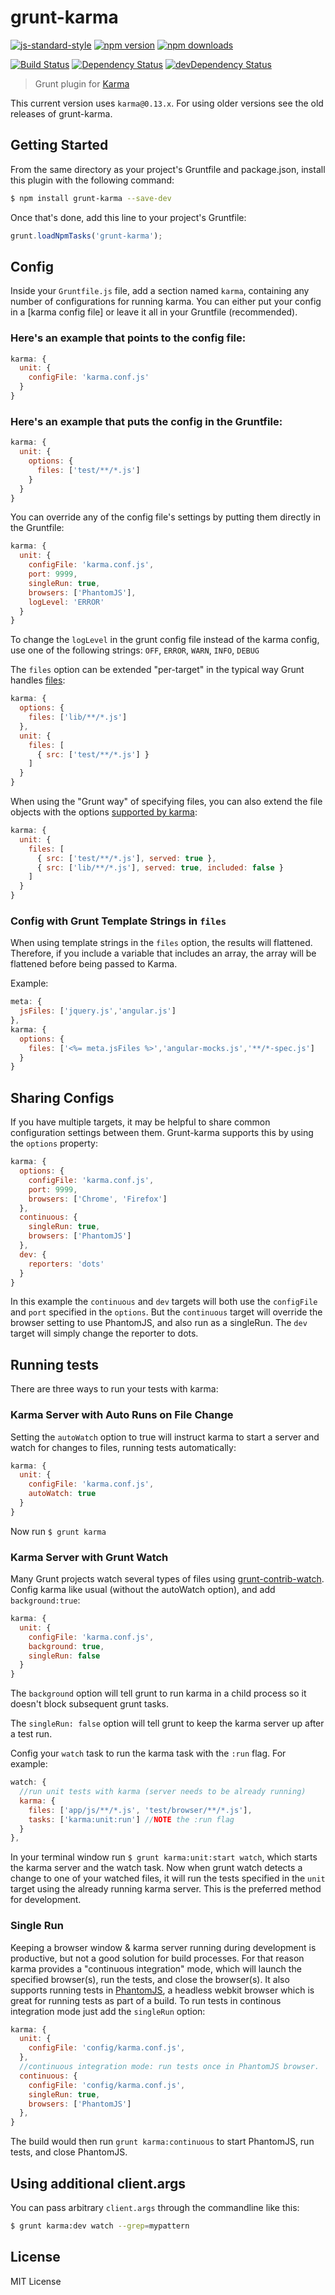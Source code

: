 # grunt-karma

[![js-standard-style](https://img.shields.io/badge/code%20style-standard-brightgreen.svg?style=flat-square)](https://github.com/karma-runner/grunt-karma)
 [![npm version](https://img.shields.io/npm/v/grunt-karma.svg?style=flat-square)](https://www.npmjs.com/package/grunt-karma) [![npm downloads](https://img.shields.io/npm/dm/grunt-karma.svg?style=flat-square)](https://www.npmjs.com/package/grunt-karma)

[![Build Status](https://img.shields.io/travis/karma-runner/grunt-karma/master.svg?style=flat-square)](https://travis-ci.org/karma-runner/grunt-karma) [![Dependency Status](https://img.shields.io/david/karma-runner/grunt-karma.svg?style=flat-square)](https://david-dm.org/karma-runner/grunt-karma) [![devDependency Status](https://img.shields.io/david/dev/karma-runner/grunt-karma.svg?style=flat-square)](https://david-dm.org/karma-runner/grunt-karma#info=devDependencies)


> Grunt plugin for [Karma](https://github.com/karma-runner/karma)

This current version uses `karma@0.13.x`. For using older versions see the
old releases of grunt-karma.

## Getting Started
From the same directory as your project's Gruntfile and package.json, install
this plugin with the following command:

```bash
$ npm install grunt-karma --save-dev
```

Once that's done, add this line to your project's Gruntfile:

```js
grunt.loadNpmTasks('grunt-karma');
```

## Config
Inside your `Gruntfile.js` file, add a section named `karma`, containing
any number of configurations for running karma. You can either put your
config in a [karma config file] or leave it all in your Gruntfile (recommended).

### Here's an example that points to the config file:

```js
karma: {
  unit: {
    configFile: 'karma.conf.js'
  }
}
```

### Here's an example that puts the config in the Gruntfile:

```js
karma: {
  unit: {
    options: {
      files: ['test/**/*.js']
    }
  }
}
```

You can override any of the config file's settings by putting them
directly in the Gruntfile:

```js
karma: {
  unit: {
    configFile: 'karma.conf.js',
    port: 9999,
    singleRun: true,
    browsers: ['PhantomJS'],
    logLevel: 'ERROR'
  }
}
```

To change the `logLevel` in the grunt config file instead of the karma config, use one of the following strings:
`OFF`, `ERROR`, `WARN`, `INFO`, `DEBUG`

The `files` option can be extended "per-target" in the typical way
Grunt handles [files][grunt-config-files]:

```js
karma: {
  options: {
    files: ['lib/**/*.js']
  },
  unit: {
    files: [
      { src: ['test/**/*.js'] }
    ]
  }
}
```

When using the "Grunt way" of specifying files, you can also extend the
file objects with the options [supported by karma][karma-config-files]:

```js
karma: {
  unit: {
    files: [
      { src: ['test/**/*.js'], served: true },
      { src: ['lib/**/*.js'], served: true, included: false }
    ]
  }
}
```

### Config with Grunt Template Strings in `files`

When using template strings in the `files` option, the results will flattened. Therefore, if you include a variable that includes an array, the array will be flattened before being passed to Karma.

Example:

```js
meta: {
  jsFiles: ['jquery.js','angular.js']
},
karma: {
  options: {
    files: ['<%= meta.jsFiles %>','angular-mocks.js','**/*-spec.js']
  }
}
```

## Sharing Configs
If you have multiple targets, it may be helpful to share common
configuration settings between them. Grunt-karma supports this by
using the `options` property:

```js
karma: {
  options: {
    configFile: 'karma.conf.js',
    port: 9999,
    browsers: ['Chrome', 'Firefox']
  },
  continuous: {
    singleRun: true,
    browsers: ['PhantomJS']
  },
  dev: {
    reporters: 'dots'
  }
}
```

In this example the `continuous` and `dev` targets will both use
the `configFile` and `port` specified in the `options`. But
the `continuous` target will override the browser setting to use
PhantomJS, and also run as a singleRun. The `dev` target will simply
change the reporter to dots.

## Running tests
There are three ways to run your tests with karma:

### Karma Server with Auto Runs on File Change
Setting the `autoWatch` option to true will instruct karma to start
a server and watch for changes to files, running tests automatically:

```js
karma: {
  unit: {
    configFile: 'karma.conf.js',
    autoWatch: true
  }
}
```
Now run `$ grunt karma`

### Karma Server with Grunt Watch
Many Grunt projects watch several types of files using [grunt-contrib-watch].
Config karma like usual (without the autoWatch option), and add
`background:true`:

```js
karma: {
  unit: {
    configFile: 'karma.conf.js',
    background: true,
    singleRun: false
  }
}
```
The `background` option will tell grunt to run karma in a child process
so it doesn't block subsequent grunt tasks.

The `singleRun: false` option will tell grunt to keep the karma server up
after a test run.

Config your `watch` task to run the karma task with the `:run` flag. For example:

```js
watch: {
  //run unit tests with karma (server needs to be already running)
  karma: {
    files: ['app/js/**/*.js', 'test/browser/**/*.js'],
    tasks: ['karma:unit:run'] //NOTE the :run flag
  }
},
```

In your terminal window run `$ grunt karma:unit:start watch`, which starts the
karma server and the watch task. Now when grunt watch detects a change to
one of your watched files, it will run the tests specified in the `unit`
target using the already running karma server. This is the preferred method
for development.

### Single Run
Keeping a browser window & karma server running during development is
productive, but not a good solution for build processes. For that reason karma
provides a "continuous integration" mode, which will launch the specified
browser(s), run the tests, and close the browser(s). It also supports running
tests in [PhantomJS], a headless webkit browser which is great for running tests as part of a build. To run tests in continous integration mode just add the `singleRun` option:

```js
karma: {
  unit: {
    configFile: 'config/karma.conf.js',
  },
  //continuous integration mode: run tests once in PhantomJS browser.
  continuous: {
    configFile: 'config/karma.conf.js',
    singleRun: true,
    browsers: ['PhantomJS']
  },
}
```

The build would then run `grunt karma:continuous` to start PhantomJS,
run tests, and close PhantomJS.

## Using additional client.args
You can pass arbitrary `client.args` through the commandline like this:

```bash
$ grunt karma:dev watch --grep=mypattern
```


## License
MIT License

[karma-config-file]: http://karma-runner.github.com/0.12/config/configuration-file.html
[karma-config-files]: http://karma-runner.github.io/0.12/config/files.html
[grunt-config-files]: http://gruntjs.com/configuring-tasks#files
[grunt-contrib-watch]: https://github.com/gruntjs/grunt-contrib-watch
[PhantomJS]: http://phantomjs.org/
[karma-mocha]: https://github.com/karma-runner/karma-mocha
